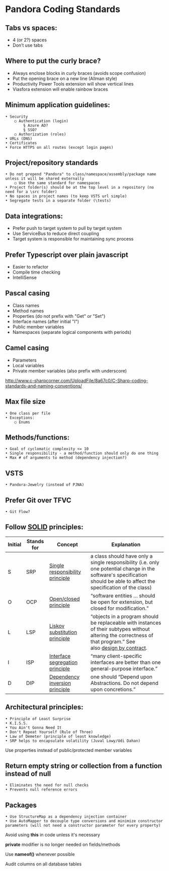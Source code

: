 # Pandora Coding Standards

## Tabs vs spaces:
* 4 (or 2?) spaces
* Don’t use tabs

## Where to put the curly brace?
* Always enclose blocks in curly braces (avoids scope confusion)
* Put the opening brace on a new line (Allman style)
* Productivity Power Tools extension will show vertical lines
* Viasfora extension will enable rainbow braces

## Minimum application guidelines:
	• Security
		○ Authentication (login)
			§ Azure AD?
			§ SSO?
		○ Authorization (roles)
	• URLs (DNS)
	• Certificates
	• Force HTTPS on all routes (except login pages)
	
## Project/repository standards
	• Do not prepend "Pandora" to class/namespace/assembly/package name unless it will be shared externally
		○ Use the same standard for namespaces
	• Project folder(s) should be at the top level in a repository (no need for a \src folder)
	• No spaces in project names (to keep VSTS url simple)
	• Segregate tests in a separate folder (\tests)
	
## Data integrations:
* Prefer push to target system to pull by target system
* Use ServiceBus to reduce direct coupling
* Target system is responsible for maintaining sync process

## Prefer Typescript over plain javascript
* Easier to refactor
* Compile time checking
* IntelliSense

## Pascal casing
* Class names
* Method names
* Properties (do not prefix with "Get" or "Set")
* Interface names (after initial "I")
* Public member variables
* Namespaces (separate logical components with periods)

## Camel casing
* Parameters
* Local variables
* Private member variables (also prefix with underscore)

http://www.c-sharpcorner.com/UploadFile/8a67c0/C-Sharp-coding-standards-and-naming-conventions/

## Max file size
	• One class per file
	• Exceptions:
		○ Enums

## Methods/functions:
	• Goal of cyclomatic complexity <= 10
	• Single responsibility - a method/function should only do one thing
	• Max # of arguments to method (dependency injection?)

## VSTS
	• Pandora-Jewelry (instead of PJNA)

## Prefer Git over TFVC
	• Git Flow?

## Follow [SOLID](https://en.wikipedia.org/wiki/SOLID_(object-oriented_design)) principles:
Initial | Stands for | Concept | Explanation
------- | ---------- | ------- | -----------
S | SRP | [Single responsibility principle](https://en.wikipedia.org/wiki/Single_responsibility_principle) | a class should have only a single responsibility (i.e. only one potential change in the software's specification should be able to affect the specification of the class)
O |	OCP | [Open/closed principle](https://en.wikipedia.org/wiki/Open/closed_principle) | “software entities … should be open for extension, but closed for modification.”
L | LSP | [Liskov substitution principle](https://en.wikipedia.org/wiki/Liskov_substitution_principle) | “objects in a program should be replaceable with instances of their subtypes without altering the correctness of that program.” See also [design by contract](https://en.wikipedia.org/wiki/Design_by_contract).
I |	ISP | [Interface segregation principle](https://en.wikipedia.org/wiki/Interface_segregation_principle) | “many client-specific interfaces are better than one general-purpose interface.”
D |	DIP | [Dependency inversion principle](https://en.wikipedia.org/wiki/Dependency_inversion_principle) | one should “Depend upon Abstractions. Do not depend upon concretions.”

## Architectural principles:
	• Principle of Least Surprise
	• K.I.S.S.
	• You Ain't Gonna Need It
	• Don't Repeat Yourself (Rule of Three)
	• Law of Demeter (principle of least knowledge)
	• SRP helps to encapsulate volatility (Juval Lowy/Udi Dahan)

Use properties instead of public/protected member variables

## Return empty string or collection from a function instead of null
	• Eliminates the need for null checks
	• Prevents null reference errors

## Packages
	• Use StructureMap as a dependency injection container
	• Use AutoMapper to decouple type conversions and minimize constructor parameters (will not need a constructor parameter for every property)

Avoid using **this** in code unless it's necessary

**private** modifier is no longer needed on fields/methods

Use **nameof()** whenever possible

Audit columns on all database tables
